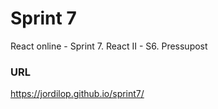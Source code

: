 # Sprint 7

React online - Sprint 7. React II - S6. Pressupost

### URL

https://jordilop.github.io/sprint7/
